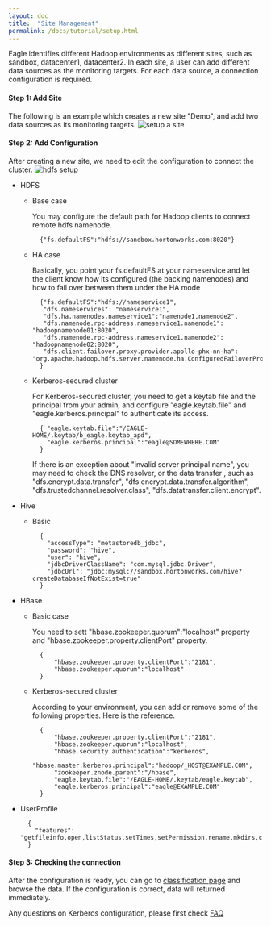 ```yaml
---
layout: doc
title:  "Site Management"
permalink: /docs/tutorial/setup.html
---
```


Eagle identifies different Hadoop environments as different sites, such as sandbox, datacenter1, datacenter2. In each site,
a user can add different data sources as the monitoring targets. For each data source, a connection configuration is required.

#### Step 1: Add Site

The following is an example which creates a new site "Demo", and add two data sources as its monitoring targets.
![setup a site](/images/docs/new-site.png)

#### Step 2: Add Configuration

After creating a new site, we need to edit the configuration to connect the cluster. 
![hdfs setup](/images/docs/hdfs-setup.png)


* HDFS

    * Base case

        You may configure the default path for Hadoop clients to connect remote hdfs namenode.

            {"fs.defaultFS":"hdfs://sandbox.hortonworks.com:8020"}

    * HA case

        Basically, you point your fs.defaultFS at your nameservice and let the client know how its configured (the backing namenodes) and how to fail over between them under the HA mode

            {"fs.defaultFS":"hdfs://nameservice1",
             "dfs.nameservices": "nameservice1",
             "dfs.ha.namenodes.nameservice1":"namenode1,namenode2",
             "dfs.namenode.rpc-address.nameservice1.namenode1": "hadoopnamenode01:8020",
             "dfs.namenode.rpc-address.nameservice1.namenode2": "hadoopnamenode02:8020",
             "dfs.client.failover.proxy.provider.apollo-phx-nn-ha": "org.apache.hadoop.hdfs.server.namenode.ha.ConfiguredFailoverProxyProvider"
            }

    * Kerberos-secured cluster

        For Kerberos-secured cluster, you need to get a keytab file and the principal from your admin, and configure "eagle.keytab.file" and "eagle.kerberos.principal" to authenticate its access.

            { "eagle.keytab.file":"/EAGLE-HOME/.keytab/b_eagle.keytab_apd",
              "eagle.kerberos.principal":"eagle@SOMEWHERE.COM"
            }

        If there is an exception about "invalid server principal name", you may need to check the DNS resolver, or the data transfer , such as "dfs.encrypt.data.transfer", "dfs.encrypt.data.transfer.algorithm", "dfs.trustedchannel.resolver.class", "dfs.datatransfer.client.encrypt".

* Hive
    * Basic

            {
              "accessType": "metastoredb_jdbc",
              "password": "hive",
              "user": "hive",
              "jdbcDriverClassName": "com.mysql.jdbc.Driver",
              "jdbcUrl": "jdbc:mysql://sandbox.hortonworks.com/hive?createDatabaseIfNotExist=true"
            }


* HBase

    * Basic case

        You need to sett "hbase.zookeeper.quorum":"localhost" property and "hbase.zookeeper.property.clientPort" property.

            {
                "hbase.zookeeper.property.clientPort":"2181",
                "hbase.zookeeper.quorum":"localhost"
            }

    * Kerberos-secured cluster

        According to your environment, you can add or remove some of the following properties. Here is the reference.

            {
                "hbase.zookeeper.property.clientPort":"2181",
                "hbase.zookeeper.quorum":"localhost",
                "hbase.security.authentication":"kerberos",
                "hbase.master.kerberos.principal":"hadoop/_HOST@EXAMPLE.COM",
                "zookeeper.znode.parent":"/hbase",
                "eagle.keytab.file":"/EAGLE-HOME/.keytab/eagle.keytab",
                "eagle.kerberos.principal":"eagle@EXAMPLE.COM"
            }

* UserProfile

        {
          "features": "getfileinfo,open,listStatus,setTimes,setPermission,rename,mkdirs,create,setReplication,contentSummary,delete,setOwner,fsck"
        }

#### Step 3: Checking the connection
After the configuration is ready, you can go to [classification page](/docs/tutorial/classification.html) and browse the data. If the configuration is correct, data will returned immediately.

Any questions on Kerberos configuration, please first check [FAQ](/docs/FAQ.html)